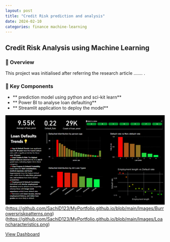 ```yaml
---
layout: post
title: "Credit Risk prediction and analysis"
date: 2024-02-10
categories: finance machine-learning
---
```

## Credit Risk Analysis using Machine Learning

### 🚀 Overview  
This project was initialised after referring the research article ....... .

### 📌 Key Components
- ** prediction model using python and sci-kit learn**
- ** Power BI to analyse loan defaulting**
- ** Streamlit application to deploy the model**

![Credit Risk Dashboard](https://github.com/SachiD123/MyPortfolio.github.io/blob/main/Images/Loandefaultstrends.png)(https://github.com/SachiD123/MyPortfolio.github.io/blob/main/Images/Burrowersriskpatterns.png)
(https://github.com/SachiD123/MyPortfolio.github.io/blob/main/Images/Loancharacteristics.png)

[View Dashboard](../assets/dashboards/credit-risk.pbix)
